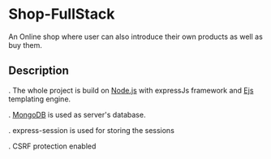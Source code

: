 # Shop-FullStack
An Online shop where user can also introduce their own products as well as buy them.

## Description

. The whole project is build on [Node.js](https://nodejs.org/en/) with expressJs framework and [Ejs](https://ejs.co/) templating engine.

. [MongoDB](https://www.mongodb.com/) is used as server's database.

. express-session is used for storing the sessions 

. CSRF protection enabled
